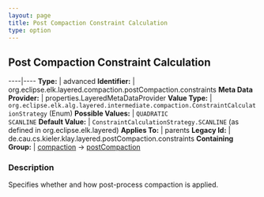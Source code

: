 ```yaml
---
layout: page
title: Post Compaction Constraint Calculation
type: option
---
```

## Post Compaction Constraint Calculation

----|----
**Type:** | advanced
**Identifier:** | org.eclipse.elk.layered.compaction.postCompaction.constraints
**Meta Data Provider:** | properties.LayeredMetaDataProvider
**Value Type:** | `org.eclipse.elk.alg.layered.intermediate.compaction.ConstraintCalculationStrategy` (Enum)
**Possible Values:** | `QUADRATIC`<br>`SCANLINE`
**Default Value:** | `ConstraintCalculationStrategy.SCANLINE` (as defined in org.eclipse.elk.layered)
**Applies To:** | parents
**Legacy Id:** | de.cau.cs.kieler.klay.layered.postCompaction.constraints
**Containing Group:** | [compaction](org-eclipse-elk-layered-compaction) -> [postCompaction](org-eclipse-elk-layered-compaction-postCompaction)

### Description

Specifies whether and how post-process compaction is applied.
